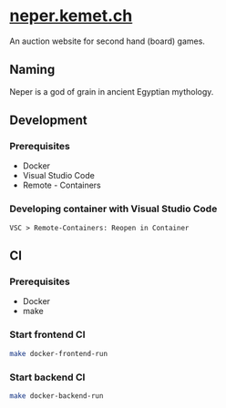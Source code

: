 # [neper.kemet.ch](https://neper.kemet.ch)

An auction website for second hand (board) games.

## Naming

Neper is a god of grain in ancient Egyptian mythology.

## Development

### Prerequisites

* Docker
* Visual Studio Code
* Remote - Containers

### Developing container with Visual Studio Code

```
VSC > Remote-Containers: Reopen in Container
```

## CI

### Prerequisites

* Docker
* make

### Start frontend CI

```sh
make docker-frontend-run
```

### Start backend CI

```sh
make docker-backend-run
```
